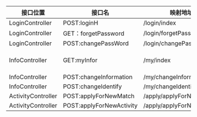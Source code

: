 |接口位置|接口名|映射地址|参数|返回值|
|--------|------|---------|----|------|
|LoginController|POST:loginH|/login/index|id(String), password(String),VerificationCode(String)|isSucceed(boolean),wrongReason(String)|
|LoginController|GET：forgetPassword|/login/forgetPassword||forgetPassword.html(html)|
|LoginController|POST:changePassWord|/login/changePassword|newPassword|isSucceed(boolean)|
|InfoController|GET:myInfor|/my/index||index.html(html),Id(String),joiningActivities(String[]),releasingActivities(String []),name(String),class(String),identity(String),Contactinformation(String), Developmentevaluation(String)|
|InfoController|POST:changeInformation|/my/changeInformation|name(String),class(String),Contactinformation(String), Developmentevaluation(String)|isSucceed(boolean)|
|InfoController|POST:changeIdentify|/my/changeIdentify|identity(String)|isSucceed(boolean)|
|ActivityController|POST:applyForNewMatch|/apply/applyForNewMatch|name(String),content(string),wayToRegister(string),regStartDate(string),regEndDate(string),isLimited(boolean)|isSucceed(boolean)|
|ActivityController|POST:applyForNewActivity|/apply/applyForNewActivity|name(String),type(string),content(string),wayToRegister(string),regStartDate(string),regEndDate(string),isLimited(boolean)|isSucceed(boolean)|


